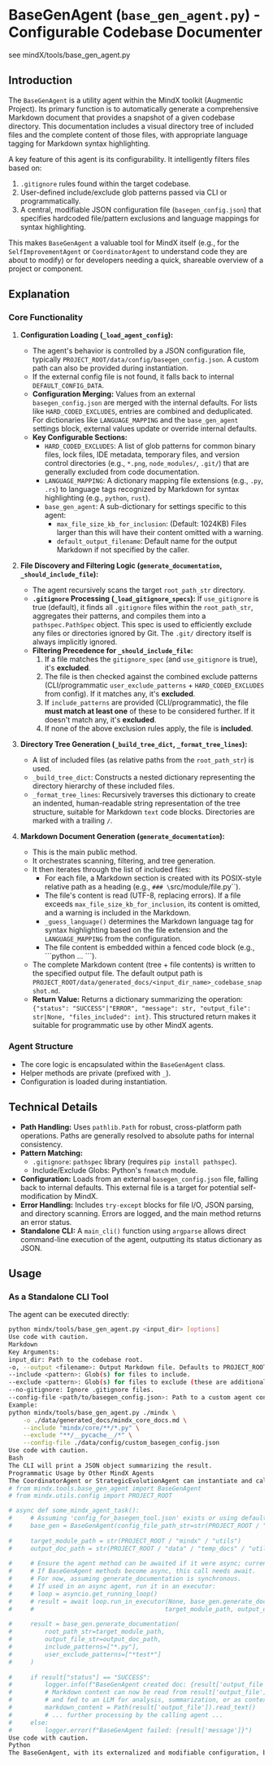 # BaseGenAgent (`base_gen_agent.py`) - Configurable Codebase Documenter
see mindX/tools/base_gen_agent.py

## Introduction

The `BaseGenAgent` is a utility agent within the MindX toolkit (Augmentic Project). Its primary function is to automatically generate a comprehensive Markdown document that provides a snapshot of a given codebase directory. This documentation includes a visual directory tree of included files and the complete content of those files, with appropriate language tagging for Markdown syntax highlighting.

A key feature of this agent is its configurability. It intelligently filters files based on:
1.  `.gitignore` rules found within the target codebase.
2.  User-defined include/exclude glob patterns passed via CLI or programmatically.
3.  A central, modifiable JSON configuration file (`basegen_config.json`) that specifies hardcoded file/pattern exclusions and language mappings for syntax highlighting.

This makes `BaseGenAgent` a valuable tool for MindX itself (e.g., for the `SelfImprovementAgent` or `CoordinatorAgent` to understand code they are about to modify) or for developers needing a quick, shareable overview of a project or component.

## Explanation

### Core Functionality

1.  **Configuration Loading (`_load_agent_config`):**
    *   The agent's behavior is controlled by a JSON configuration file, typically `PROJECT_ROOT/data/config/basegen_config.json`. A custom path can also be provided during instantiation.
    *   If the external config file is not found, it falls back to internal `DEFAULT_CONFIG_DATA`.
    *   **Configuration Merging:** Values from an external `basegen_config.json` are merged with the internal defaults. For lists like `HARD_CODED_EXCLUDES`, entries are combined and deduplicated. For dictionaries like `LANGUAGE_MAPPING` and the `base_gen_agent` settings block, external values update or override internal defaults.
    *   **Key Configurable Sections:**
        -   `HARD_CODED_EXCLUDES`: A list of glob patterns for common binary files, lock files, IDE metadata, temporary files, and version control directories (e.g., `*.png`, `node_modules/`, `.git/`) that are generally excluded from code documentation.
        -   `LANGUAGE_MAPPING`: A dictionary mapping file extensions (e.g., `.py`, `.rs`) to language tags recognized by Markdown for syntax highlighting (e.g., `python`, `rust`).
        -   `base_gen_agent`: A sub-dictionary for settings specific to this agent:
            -   `max_file_size_kb_for_inclusion`: (Default: 1024KB) Files larger than this will have their content omitted with a warning.
            -   `default_output_filename`: Default name for the output Markdown if not specified by the caller.

2.  **File Discovery and Filtering Logic (`generate_documentation`, `_should_include_file`):**
    *   The agent recursively scans the target `root_path_str` directory.
    *   **`.gitignore` Processing (`_load_gitignore_specs`):** If `use_gitignore` is true (default), it finds all `.gitignore` files within the `root_path_str`, aggregates their patterns, and compiles them into a `pathspec.PathSpec` object. This spec is used to efficiently exclude any files or directories ignored by Git. The `.git/` directory itself is always implicitly ignored.
    *   **Filtering Precedence for `_should_include_file`:**
        1.  If a file matches the `gitignore_spec` (and `use_gitignore` is true), it's **excluded**.
        2.  The file is then checked against the combined exclude patterns (CLI/programmatic `user_exclude_patterns` + `HARD_CODED_EXCLUDES` from config). If it matches any, it's **excluded**.
        3.  If `include_patterns` are provided (CLI/programmatic), the file **must match at least one** of these to be considered further. If it doesn't match any, it's **excluded**.
        4.  If none of the above exclusion rules apply, the file is **included**.

3.  **Directory Tree Generation (`_build_tree_dict`, `_format_tree_lines`):**
    *   A list of included files (as relative paths from the `root_path_str`) is used.
    *   `_build_tree_dict`: Constructs a nested dictionary representing the directory hierarchy of these included files.
    *   `_format_tree_lines`: Recursively traverses this dictionary to create an indented, human-readable string representation of the tree structure, suitable for Markdown `text` code blocks. Directories are marked with a trailing `/`.

4.  **Markdown Document Generation (`generate_documentation`):**
    *   This is the main public method.
    *   It orchestrates scanning, filtering, and tree generation.
    *   It then iterates through the list of included files:
        *   For each file, a Markdown section is created with its POSIX-style relative path as a heading (e.g., `### \`src/module/file.py\``).
        *   The file's content is read (UTF-8, replacing errors). If a file exceeds `max_file_size_kb_for_inclusion`, its content is omitted, and a warning is included in the Markdown.
        *   `_guess_language()` determines the Markdown language tag for syntax highlighting based on the file extension and the `LANGUAGE_MAPPING` from the configuration.
        *   The file content is embedded within a fenced code block (e.g., \`\`\`python ... \`\`\`).
    *   The complete Markdown content (tree + file contents) is written to the specified output file. The default output path is `PROJECT_ROOT/data/generated_docs/<input_dir_name>_codebase_snapshot.md`.
    *   **Return Value:** Returns a dictionary summarizing the operation: `{"status": "SUCCESS"|"ERROR", "message": str, "output_file": str|None, "files_included": int}`. This structured return makes it suitable for programmatic use by other MindX agents.

### Agent Structure

-   The core logic is encapsulated within the `BaseGenAgent` class.
-   Helper methods are private (prefixed with `_`).
-   Configuration is loaded during instantiation.

## Technical Details

-   **Path Handling:** Uses `pathlib.Path` for robust, cross-platform path operations. Paths are generally resolved to absolute paths for internal consistency.
-   **Pattern Matching:**
    -   `.gitignore`: `pathspec` library (requires `pip install pathspec`).
    -   Include/Exclude Globs: Python's `fnmatch` module.
-   **Configuration:** Loads from an external `basegen_config.json` file, falling back to internal defaults. This external file is a target for potential self-modification by MindX.
-   **Error Handling:** Includes `try-except` blocks for file I/O, JSON parsing, and directory scanning. Errors are logged, and the main method returns an error status.
-   **Standalone CLI:** A `main_cli()` function using `argparse` allows direct command-line execution of the agent, outputting its status dictionary as JSON.

## Usage

### As a Standalone CLI Tool

The agent can be executed directly:

```bash
python mindx/tools/base_gen_agent.py <input_dir> [options]
Use code with caution.
Markdown
Key Arguments:
input_dir: Path to the codebase root.
-o, --output <filename>: Output Markdown file. Defaults to PROJECT_ROOT/data/generated_docs/<input_dir_name>_codebase_snapshot.md.
--include <pattern>: Glob(s) for files to include.
--exclude <pattern>: Glob(s) for files to exclude (these are additional to config excludes).
--no-gitignore: Ignore .gitignore files.
--config-file <path/to/basegen_config.json>: Path to a custom agent configuration JSON file.
Example:
python mindx/tools/base_gen_agent.py ./mindx \
    -o ./data/generated_docs/mindx_core_docs.md \
    --include "mindx/core/**/*.py" \
    --exclude "**/__pycache__/*" \
    --config-file ./data/config/custom_basegen_config.json
Use code with caution.
Bash
The CLI will print a JSON object summarizing the result.
Programmatic Usage by Other MindX Agents
The CoordinatorAgent or StrategicEvolutionAgent can instantiate and call BaseGenAgent to get a structured understanding of a component they intend to analyze or modify.
# from mindx.tools.base_gen_agent import BaseGenAgent
# from mindx.utils.config import PROJECT_ROOT

# async def some_mindx_agent_task():
#     # Assuming 'config_for_basegen_tool.json' exists or using defaults
#     base_gen = BaseGenAgent(config_file_path_str=str(PROJECT_ROOT / "data" / "config" / "basegen_config.json"))
    
#     target_module_path = str(PROJECT_ROOT / "mindx" / "utils")
#     output_doc_path = str(PROJECT_ROOT / "data" / "temp_docs" / "utils_snapshot.md")
    
#     # Ensure the agent method can be awaited if it were async; currently it's sync.
#     # If BaseGenAgent methods become async, this call needs await.
#     # For now, assuming generate_documentation is synchronous.
#     # If used in an async agent, run it in an executor:
#     # loop = asyncio.get_running_loop()
#     # result = await loop.run_in_executor(None, base_gen.generate_documentation, 
#     #                                    target_module_path, output_doc_path, ...)
    
#     result = base_gen.generate_documentation(
#         root_path_str=target_module_path,
#         output_file_str=output_doc_path,
#         include_patterns=["*.py"],
#         user_exclude_patterns=["*test*"] 
#     )
    
#     if result["status"] == "SUCCESS":
#         logger.info(f"BaseGenAgent created doc: {result['output_file']}")
#         # Markdown content can now be read from result['output_file']
#         # and fed to an LLM for analysis, summarization, or as context for code generation.
#         markdown_content = Path(result['output_file']).read_text()
#         # ... further processing by the calling agent ...
#     else:
#         logger.error(f"BaseGenAgent failed: {result['message']}")
Use code with caution.
Python
The BaseGenAgent, with its externalized and modifiable configuration, becomes a more integral and evolvable part of the MindX ecosystem, providing a standardized way to snapshot and understand codebases.
